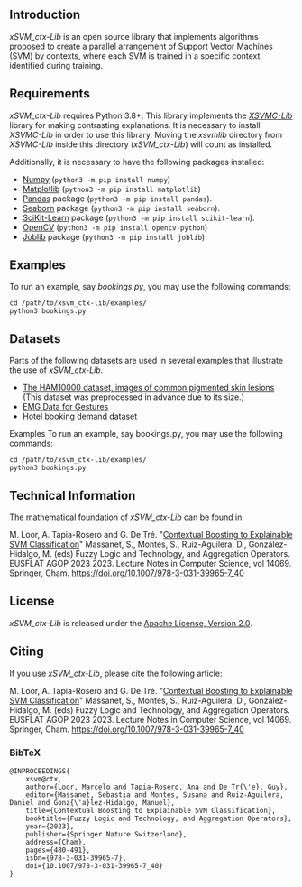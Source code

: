 ## Introduction
*xSVM_ctx-Lib* is an open source library that implements algorithms proposed to create a parallel arrangement of Support Vector Machines (SVM) by contexts, where each SVM is trained in a specific context identified during training.

## Requirements
*xSVM_ctx-Lib* requires Python 3.8+. This library implements the [*XSVMC-Lib*](https://github.com/interpretapple-lab/xsvmc-lib) library for making contrasting explanations. It is necessary to install *XSVMC-Lib* in order to use this library. Moving the *xsvmlib* directory from *XSVMC-Lib* inside this directory (*xSVM_ctx-Lib*) will count as installed. 

Additionally, it is necessary to have the following packages installed:

- [Numpy](https://numpy.org) (```python3 -m pip install numpy```)
- [Matplotlib](https://matplotlib.org) (```python3 -m pip install matplotlib```)
- [Pandas](https://pandas.pydata.org) package (```python3 -m pip install pandas```).
- [Seaborn](https://seaborn.pydata.org) package (```python3 -m pip install seaborn```).
- [SciKit-Learn](https://scikit-learn.org) package (```python3 -m pip install scikit-learn```).
- [OpenCV](https://opencv.org) (```python3 -m pip install opencv-python```)
- [Joblib](https://joblib.readthedocs.io) package (```python3 -m pip install joblib```).

## Examples
To run an example, say *bookings.py*, you may use the following commands:

```
cd /path/to/xsvm_ctx-lib/examples/
python3 bookings.py
```

## Datasets
Parts of the following datasets are used in several examples that illustrate the use of *xSVM_ctx-Lib*.

- [The HAM10000 dataset, images of common pigmented skin lesions](https://dataverse.harvard.edu/dataset.xhtml?persistentId=doi:10.7910/DVN/DBW86T) (This dataset was preprocessed in advance due to its size.)
- [EMG Data for Gestures](https://archive.ics.uci.edu/dataset/481/emg+data+for+gestures)
- [Hotel booking demand dataset](https://www.sciencedirect.com/science/article/pii/S2352340918315191)

Examples
To run an example, say bookings.py, you may use the following commands:

```
cd /path/to/xsvm_ctx-lib/examples/
python3 bookings.py
```

## Technical Information
The mathematical foundation of *xSVM_ctx-Lib* can be found in 

M. Loor, A. Tapia-Rosero and G. De Tré. "[Contextual Boosting to Explainable SVM Classification](https://doi.org/10.1007/978-3-031-39965-7_40)" Massanet, S., Montes, S., Ruiz-Aguilera, D., González-Hidalgo, M. (eds) Fuzzy Logic and Technology, and Aggregation Operators. EUSFLAT AGOP 2023 2023. Lecture Notes in Computer Science, vol 14069. Springer, Cham. https://doi.org/10.1007/978-3-031-39965-7_40

## License
*xSVM_ctx-Lib* is released under the [Apache License, Version 2.0](LICENSE).

## Citing
If you use *xSVM_ctx-Lib*, please cite the following article:

M. Loor, A. Tapia-Rosero and G. De Tré. "[Contextual Boosting to Explainable SVM Classification](https://doi.org/10.1007/978-3-031-39965-7_40)" Massanet, S., Montes, S., Ruiz-Aguilera, D., González-Hidalgo, M. (eds) Fuzzy Logic and Technology, and Aggregation Operators. EUSFLAT AGOP 2023 2023. Lecture Notes in Computer Science, vol 14069. Springer, Cham. https://doi.org/10.1007/978-3-031-39965-7_40

### BibTeX
```
@INPROCEEDINGS{
    xsvm@ctx,
    author={Loor, Marcelo and Tapia-Rosero, Ana and De Tr{\'e}, Guy},
    editor={Massanet, Sebastia and Montes, Susana and Ruiz-Aguilera, Daniel and Gonz{\'a}lez-Hidalgo, Manuel},
    title={Contextual Boosting to Explainable SVM Classification},
    booktitle={Fuzzy Logic and Technology, and Aggregation Operators},
    year={2023},
    publisher={Springer Nature Switzerland},
    address={Cham},
    pages={480-491},
    isbn={978-3-031-39965-7},
    doi={10.1007/978-3-031-39965-7_40}
}

```
